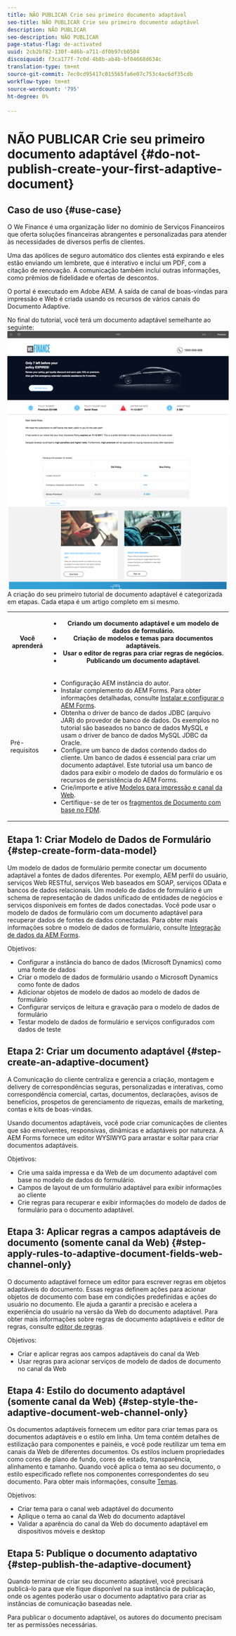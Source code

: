 ```yaml
---
title: NÃO PUBLICAR Crie seu primeiro documento adaptável
seo-title: NÃO PUBLICAR Crie seu primeiro documento adaptável
description: NÃO PUBLICAR
seo-description: NÃO PUBLICAR
page-status-flag: de-activated
uuid: 2cb2bf82-130f-4d6b-a711-df0b97cb0504
discoiquuid: f3ca177f-7c0d-4b8b-ab4b-bf04668d634c
translation-type: tm+mt
source-git-commit: 7ec0cd95417c015565fa6e07c753c4ac6df35cdb
workflow-type: tm+mt
source-wordcount: '795'
ht-degree: 0%

---
```



# NÃO PUBLICAR Crie seu primeiro documento adaptável {#do-not-publish-create-your-first-adaptive-document}

## Caso de uso  {#use-case}

O We Finance é uma organização líder no domínio de Serviços Financeiros que oferta soluções financeiras abrangentes e personalizadas para atender às necessidades de diversos perfis de clientes.

Uma das apólices de seguro automático dos clientes está expirando e eles estão enviando um lembrete, que é interativo e inclui um PDF, com a citação de renovação. A comunicação também inclui outras informações, como prêmios de fidelidade e ofertas de descontos.

O portal é executado em Adobe AEM. A saída de canal de boas-vindas para impressão e Web é criada usando os recursos de vários canais do Documento Adaptive.

No final do tutorial, você terá um documento adaptável semelhante ao seguinte:
[ ![ad-1](assets/ad-1.png)](https://blogs.adobe.com/contentcorner/files/2017/07/PAF_Mobile.pdf)    [ ![ad-2](assets/ad-2.png)](https://blogs.adobe.com/contentcorner/files/2017/07/PAF_Desktop.pdf)A criação do seu primeiro tutorial de documento adaptável é categorizada em etapas. Cada etapa é um artigo completo em si mesmo.

<table> 
 <tbody>
  <tr>
   <th>Você aprenderá</th> 
   <th>
    <ul> 
     <li>Criando um documento adaptável e um modelo de dados de formulário.</li> 
     <li>Criação de modelos e temas para documentos adaptáveis.</li> 
     <li>Usar o editor de regras para criar regras de negócios.<br /> </li> 
     <li>Publicando um documento adaptável. <br /> </li> 
    </ul> </th> 
  </tr>
  <tr>
   <td>Pré-requisitos</td> 
   <td>
    <ul> 
     <li>Configuração AEM instância do autor. </li> 
     <li>Instalar complemento do AEM Forms. Para obter informações detalhadas, consulte <a href="/help/forms/using/installing-configuring-aem-forms-osgi.md" target="_blank">Instalar e configurar o AEM Forms</a>.</li> 
     <li>Obtenha o driver de banco de dados JDBC (arquivo JAR) do provedor de banco de dados. Os exemplos no tutorial são baseados no banco de dados MySQL e usam o driver de banco de dados MySQL JDBC da Oracle. </li> 
     <li>Configure um banco de dados contendo dados do cliente. Um banco de dados é essencial para criar um documento adaptável. Este tutorial usa um banco de dados para exibir o modelo de dados do formulário e os recursos de persistência do AEM Forms. </li> 
     <li>Crie/importe e ative <a href="/help/forms/using/web-channel-print-channel.md">Modelos para impressão e canal da Web</a>.</li> 
     <li>Certifique-se de ter os <a href="/help/forms/using/document-fragments.md">fragmentos de Documento com base no FDM</a>.</li> 
    </ul> </td> 
  </tr>
 </tbody>
</table>

## Etapa 1: Criar Modelo de Dados de Formulário {#step-create-form-data-model}

Um modelo de dados de formulário permite conectar um documento adaptável a fontes de dados diferentes. Por exemplo, AEM perfil do usuário, serviços Web RESTful, serviços Web baseados em SOAP, serviços OData e bancos de dados relacionais. Um modelo de dados de formulário é um schema de representação de dados unificado de entidades de negócios e serviços disponíveis em fontes de dados conectadas. Você pode usar o modelo de dados de formulário com um documento adaptável para recuperar dados de fontes de dados conectadas. Para obter mais informações sobre o modelo de dados de formulário, consulte [Integração de dados da AEM Forms](/help/forms/using/data-integration.md).

Objetivos:

* Configurar a instância do banco de dados (Microsoft Dynamics) como uma fonte de dados
* Criar o modelo de dados de formulário usando o Microsoft Dynamics como fonte de dados
* Adicionar objetos de modelo de dados ao modelo de dados de formulário
* Configurar serviços de leitura e gravação para o modelo de dados de formulário
* Testar modelo de dados de formulário e serviços configurados com dados de teste

## Etapa 2: Criar um documento adaptável {#step-create-an-adaptive-document}

A Comunicação do cliente centraliza e gerencia a criação, montagem e delivery de correspondências seguras, personalizadas e interativas, como correspondência comercial, cartas, documentos, declarações, avisos de benefícios, prospetos de gerenciamento de riquezas, emails de marketing, contas e kits de boas-vindas.

Usando documentos adaptáveis, você pode criar comunicações de clientes que são envolventes, responsivas, dinâmicas e adaptáveis por natureza. A AEM Forms fornece um editor WYSIWYG para arrastar e soltar para criar documentos adaptáveis.

<!--`For more information about adaptive documents, see [Introduction to authoring adaptive documents](/forms/using/introduction-ad-authoring.md).`-->

Objetivos:

* Crie uma saída impressa e da Web de um documento adaptável com base no modelo de dados do formulário.
* Campos de layout de um formulário adaptável para exibir informações ao cliente
* Crie regras para recuperar e exibir informações do modelo de dados de formulário para o documento adaptável.

<!--![see-the-guide-sm](assets/see-the-guide-sm.png)-->

## Etapa 3: Aplicar regras a campos adaptáveis de documento (somente canal da Web) {#step-apply-rules-to-adaptive-document-fields-web-channel-only}

O documento adaptável fornece um editor para escrever regras em objetos adaptáveis do documento. Essas regras definem ações para acionar objetos de documento com base em condições predefinidas e ações do usuário no documento. Ele ajuda a garantir a precisão e acelera a experiência do usuário na versão da Web do documento adaptável. Para obter mais informações sobre regras de documento adaptáveis e editor de regras, consulte [editor de regras](/help/forms/using/rule-editor.md).

Objetivos:

* Criar e aplicar regras aos campos adaptáveis do canal da Web
* Usar regras para acionar serviços de modelo de dados de documento no canal da Web

## Etapa 4: Estilo do documento adaptável (somente canal da Web) {#step-style-the-adaptive-document-web-channel-only}

Os documentos adaptáveis fornecem um editor para criar temas para os documentos adaptáveis e o estilo em linha. Um tema contém detalhes de estilização para componentes e painéis, e você pode reutilizar um tema em canais da Web de diferentes documentos. Os estilos incluem propriedades como cores de plano de fundo, cores de estado, transparência, alinhamento e tamanho. Quando você aplica o tema ao seu documento, o estilo especificado reflete nos componentes correspondentes do seu documento. Para obter mais informações, consulte [Temas](/help/forms/using/themes.md).

Objetivos:

* Criar tema para o canal web adaptável do documento
* Aplique o tema ao canal da Web do documento adaptável
* Validar a aparência do canal da Web do documento adaptável em dispositivos móveis e desktop

## Etapa 5: Publique o documento adaptativo {#step-publish-the-adaptive-document}

Quando terminar de criar seu documento adaptável, você precisará publicá-lo para que ele fique disponível na sua instância de publicação, onde os agentes poderão usar o documento adaptativo para criar as instâncias de comunicação baseadas nele.

Para publicar o documento adaptável, os autores do documento precisam ter as permissões necessárias.
